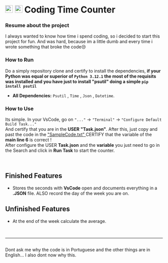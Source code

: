 #  <img src="https://upload.wikimedia.org/wikipedia/commons/thumb/9/9a/Visual_Studio_Code_1.35_icon.svg/2048px-Visual_Studio_Code_1.35_icon.svg.png" height=24>  <img src="https://cdn.freebiesupply.com/logos/large/2x/python-5-logo-png-transparent.png" height=24>  Coding Time Counter

### Resume about the project
I always wanted to know how time i spend coding, so i decided to start this project for fun. And was hard, because im a little dumb and every time i wrote something that broke the code😒
### How to Run
Do a simply repository clone and certify to install the dependencies, **if your Python was equal or superior of `Python 3.12.1` the most of the requisits was installed and you have just to install "psutil" doing a simple `pip install psutil`**
- **All Dependencies:** `Psutil` , `Time` , `Json` , `Datetime`.

### How to Use
Its simple. In your VsCode, go on ``"..."`` -> ``"Terminal"`` -> ``"Configure Default Build Task..."``</br>  And certify that you are in the **USER**  **"Task.json"**. After this, just copy and past the code in the <a href = ".//SampleCode" > "SampleCode.txt" <a> CERTIFY that the variable of the **main  line 6** is correct !
 </br>
After configure the USER **Task.json** and the **variable** you just need to go in the Search and click in **Run Task** to start the counter.

</br>

## Finished Features
- Stores the seconds with **VsCode** open and documents everything in a **.JSON** file. ALSO record the day of the week you are on.

## Unfinished Features
- At the end of the week calculate the average.

</br>

---
<div style="display:flex; justify-content: center;align-items:center">

<p1>Dont ask me why the code is in Portuguese and the other things are in English... I also dont now why this.</p1>

</div>
